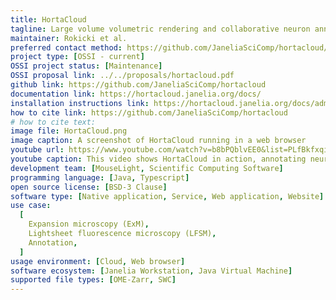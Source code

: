 ```yaml
---
title: HortaCloud
tagline: Large volume volumetric rendering and collaborative neuron annotation in the cloud
maintainer: Rokicki et al.
preferred contact method: https://github.com/JaneliaSciComp/hortacloud/issues
project type: [OSSI - current]
OSSI project status: [Maintenance]
OSSI proposal link: ../../proposals/hortacloud.pdf
github link: https://github.com/JaneliaSciComp/hortacloud
documentation link: https://hortacloud.janelia.org/docs/
installation instructions link: https://hortacloud.janelia.org/docs/administration/aws/
how to cite link: https://github.com/JaneliaSciComp/hortacloud
# how to cite text:
image file: HortaCloud.png
image caption: A screenshot of HortaCloud running in a web browser
youtube url: https://www.youtube.com/watch?v=b8bPQblvEE0&list=PLfBkfxqisR_fJdKDsa6tzc7DA4e2hwUUz
youtube caption: This video shows HortaCloud in action, annotating neurons through large scale 3D microscopy imagery of a mouse brain.
development team: [MouseLight, Scientific Computing Software]
programming language: [Java, Typescript]
open source license: [BSD-3 Clause]
software type: [Native application, Service, Web application, Website]
use case:
  [
    Expansion microscopy (ExM),
    Lightsheet fluorescence microscopy (LFSM),
    Annotation,
  ]
usage environment: [Cloud, Web browser]
software ecosystem: [Janelia Workstation, Java Virtual Machine]
supported file types: [OME-Zarr, SWC]
---
```

